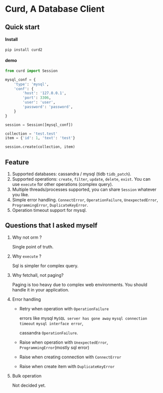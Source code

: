 # Curd, A Database Client

## Quick start
#### Install

```
pip install curd2
```

#### demo
```python
from curd import Session

mysql_conf = {
    'type': 'mysql',
    'conf': {
        'host': '127.0.0.1',
        'port': 3306,
        'user': 'user',
        'password': 'password',
    }
}

session = Session([mysql_conf])

collection = 'test.test'
item = {'id': 1, 'text': 'test'}

session.create(collection, item)
```

## Feature
1. Supported databases: cassandra / mysql (tidb `tidb_patch`).
2. Supported operations: `create`, `filter`, `update`, `delete`, `exist`. 
   You can use `execute` for other operations (complex query).
3. Multiple threads/processes supported, you can share `Session` whatever you like.
4. Simple error handling. `ConnectError`, `OperationFailure`, `UnexpectedError`,  `ProgrammingError`, `DuplicateKeyError`.
5. Operation timeout support for mysql.


## Questions that I asked myself
1. Why not orm ?
   
   Single point of truth.
2. Why `execute` ?

   Sql is simpler for complex query.

3. Why fetchall, not paging?
   
   Paging is too heavy due to complex web environments. 
   You should handle it in your application.
    
4. Error handling

   * Retry when operation with `OperationFailure`
     
     errors like mysql
     `MySQL server has gone away`
     `mysql connection timeout`
     `mysql interface error`,
     
     cassandra `OperationFailure`.
            
   * Raise when operation with `UnexpectedError`,  `ProgrammingError`(mostly sql error)
   * Raise when creating connection with `ConnectError`
   * Raise when create item with `DuplicateKeyError`
   
5. Bulk operation
   
   Not decided yet.

